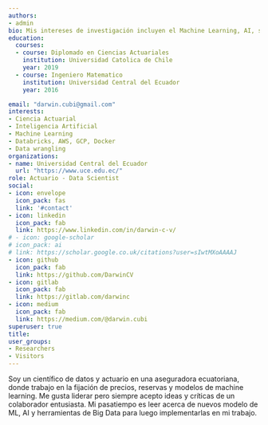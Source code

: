 ```yaml
---
authors:
- admin
bio: Mis intereses de investigación incluyen el Machine Learning, AI, sistemas distribuidos y las ciencias actuariales.
education:
  courses:
  - course: Diplomado en Ciencias Actuariales
    institution: Universidad Catolica de Chile
    year: 2019
  - course: Ingeniero Matematico
    institution: Universidad Central del Ecuador
    year: 2016

email: "darwin.cubi@gmail.com"
interests:
- Ciencia Actuarial
- Inteligencia Artificial
- Machine Learning
- Databricks, AWS, GCP, Docker
- Data wrangling
organizations:
- name: Universidad Central del Ecuador
  url: "https://www.uce.edu.ec/"
role: Actuario - Data Scientist
social:
- icon: envelope
  icon_pack: fas
  link: '#contact'
- icon: linkedin
  icon_pack: fab
  link: https://www.linkedin.com/in/darwin-c-v/
# - icon: google-scholar
# icon_pack: ai
# link: https://scholar.google.co.uk/citations?user=sIwtMXoAAAAJ
- icon: github
  icon_pack: fab
  link: https://github.com/DarwinCV
- icon: gitlab
  icon_pack: fab
  link: https://gitlab.com/darwinc
- icon: medium
  icon_pack: fab
  link: https://medium.com/@darwin.cubi
superuser: true
title: 
user_groups:
- Researchers
- Visitors
---
```


Soy un científico de datos y actuario en una aseguradora ecuatoriana, donde trabajo en la fijación de precios, reservas y modelos de machine learning.  Me gusta liderar pero siempre acepto ideas y críticas de un colaborador entusiasta. Mi pasatiempo es leer acerca de nuevos modelo de ML, AI y herramientas de Big Data para luego implementarlas en mi trabajo.
